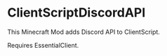# ClientScriptDiscordAPI

This Minecraft Mod adds Discord API to ClientScript.

Requires EssentialClient.